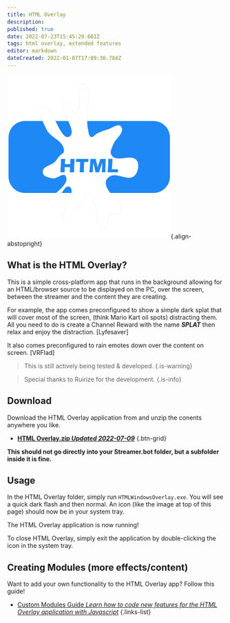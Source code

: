 ```yaml
---
title: HTML Overlay
description: 
published: true
date: 2022-07-23T15:45:29.601Z
tags: html overlay, extended features
editor: markdown
dateCreated: 2022-01-07T17:09:36.784Z
---
```


![html-ovrly-380.png](/logos/html-ovrly-380.png){.align-abstopright}

## What is the HTML Overlay?
This is a simple cross-platform app that runs in the background allowing for an HTML/browser source to be displayed on the PC, over the screen, between the streamer and the content they are creating.

For example, the app comes preconfigured to show a simple dark splat that will cover most of the screen, (think Mario Kart oil spots) distracting them. 
All you need to do is create a Channel Reward with the name ***SPLAT*** then relax and enjoy the distraction. [Lyfesaver]

It also comes preconfigured to rain emotes down over the content on screen. [VRFlad]

> This is still actively being tested & developed. 
{.is-warning}

> Special thanks to Ruirize for the development.
{.is-info}




## Download

Download the HTML Overlay application from and unzip the conents anywhere you like. 

- [<i class="mdi mdi-cloud-download"></i> **HTML Overlay.zip *Updated 2022-07-09***](https://cdn.streamer.bot/html-overlay/HTML%20Overlay.zip)
{.btn-grid}

**This should not go directly into your Streamer.bot folder, but a subfolder inside it is fine.**

## Usage
In the HTML Overlay folder, simply run `HTMLWindowsOverlay.exe`. You will see a quick dark flash and then normal. An icon (like the image at top of this page) should now be in your system tray.

The HTML Overlay application is now running!

To close HTML Overlay, simply exit the application by double-clicking the icon in the system tray.

## Creating Modules (more effects/content)

Want to add your own functionality to the HTML Overlay app? Follow this guide!

- [Custom Modules Guide *Learn how to code new features for the HTML Overlay application with Javascript*](/Extended-Features/HTML-Overlay/Custom-Modules-Guide)
{.links-list}